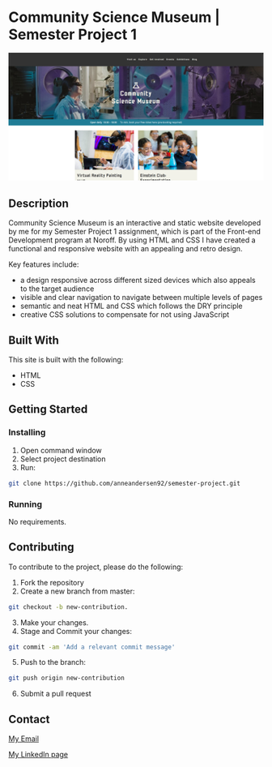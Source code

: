 # Community Science Museum | Semester Project 1

![image](images/science_museum.png)

## Description

Community Science Museum is an interactive and static website developed by me for my Semester Project 1 assignment, which is part of the Front-end Development program at Noroff. By using HTML and CSS I have created a functional and responsive website with an appealing and retro design.

Key features include:
- a design responsive across different sized devices which also appeals to the target audience
- visible and clear navigation to navigate between multiple levels of pages
- semantic and neat HTML and CSS which follows the DRY principle
- creative CSS solutions to compensate for not using JavaScript 

## Built With

This site is built with the following:

- HTML
- CSS

## Getting Started

### Installing

1. Open command window
2. Select project destination
3. Run:

```bash
git clone https://github.com/anneandersen92/semester-project.git
```

### Running

No requirements.

## Contributing
To contribute to the project, please do the following:

1. Fork the repository
2. Create a new branch from master:
```bash
git checkout -b new-contribution.
```
3. Make your changes.
4. Stage and Commit your changes:
```bash
git commit -am 'Add a relevant commit message'
```
5. Push to the branch:
```bash
git push origin new-contribution
```
6. Submit a pull request

## Contact

[My Email](mailto:anne_92@live.no?subject=OH%20Sheet%20inquiry)

[My LinkedIn page](https://www.linkedin.com/in/anne-andersen-7ba49b58)
